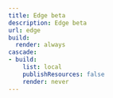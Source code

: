 ```yaml
---
title: Edge beta
description: Edge beta
url: edge
build:
  render: always
cascade:
- build:
    list: local
    publishResources: false
    render: never
---
```

